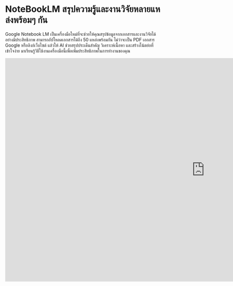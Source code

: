 # NoteBookLM สรุปความรู้และงานวิจัยหลายแหล่งพร้อมๆ กัน

Google Notebook LM เป็นเครื่องมือใหม่ที่จะช่วยให้คุณสรุปข้อมูลจากเอกสารและงานวิจัยได้อย่างมีประสิทธิภาพ สามารถอัปโหลดเอกสารได้ถึง 50 แหล่งพร้อมกัน ไม่ว่าจะเป็น PDF เอกสาร Google หรือลิงก์เว็บไซต์ แล้วให้ AI ช่วยสรุปประเด็นสำคัญ วิเคราะห์เนื้อหา และสร้างโน้ตย่อที่เข้าใจง่าย มาเรียนรู้วิธีใช้งานเครื่องมือนี้เพื่อเพิ่มประสิทธิภาพในการทำงานของคุณ

<div class="video-wrapper">
  <iframe width="1280" height="720" src="https://www.youtube.com/embed/BmDrNlVg5Gs" frameborder="0" allowfullscreen></iframe>
</div>